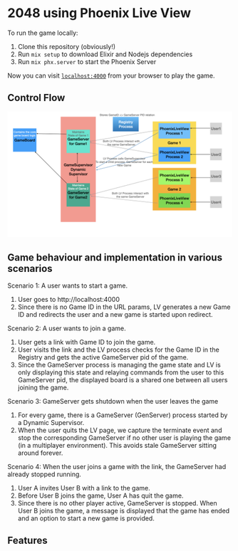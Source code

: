 # 2048 using Phoenix Live View

To run the game locally:

1. Clone this repository (obviously!)
2. Run `mix setup` to download Elixir and Nodejs dependencies
3. Run `mix phx.server` to start the Phoenix Server

Now you can visit [`localhost:4000`](http://localhost:4000) from your browser to play the game.

## Control Flow

!["Control Flow Design Diagram"](docs/architecture.jpeg)


## Game behaviour and implementation in various scenarios

Scenario 1: A user wants to start a game.
1. User goes to http://localhost:4000
2. Since there is no Game ID in the URL params, LV generates a new Game ID and redirects the user and a new game is started upon redirect.

Scenario 2: A user wants to join a game.
1. User gets a link with Game ID to join the game.
2. User visits the link and the LV process checks for the Game ID in the Registry and gets the active GameServer pid of the game.
3. Since the GameServer process is managing the game state and LV is only displaying this state and relaying commands from the user to this GameServer pid, the displayed board is a shared one between all users joining the game.

Scenario 3: GameServer gets shutdown when the user leaves the game
1. For every game, there is a GameServer (GenServer) process started by a Dynamic Supervisor.
2. When the user quits the LV page, we capture the terminate event and stop the corresponding GameServer if no other user is playing the game (in a multiplayer environment). This avoids stale GameServer sitting around forever.

Scenario 4: When the user joins a game with the link, the GameServer had already stopped running.
1. User A invites User B with a link to the game.
2. Before User B joins the game, User A has quit the game.
3. Since there is no other player active, GameServer is stopped. When User B joins the game, a message is displayed that the game has ended and an option to start a new game is provided.


## Features




